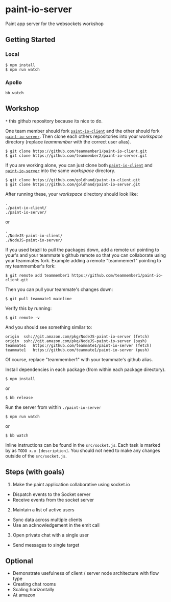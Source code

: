 # paint-io-server
Paint app server for the websockets workshop

## Getting Started

### Local
```
$ npm install
$ npm run watch
```
### Apollo
```
bb watch
```

## Workshop
`*` this github repository because its nice to do.

One team member should fork [`paint-io-client`] and the other should fork [`paint-io-server`]. Then clone each others repositories into your *workspace* directory (replace *teammember* with the correct user alias).
```
$ git clone https://github.com/teammember1/paint-io-client.git
$ git clone https://github.com/teammember2/paint-io-server.git
```

If you are working alone, you can just clone both [`paint-io-client`] and [`paint-io-server`] into the same *workspace* directory.
```
$ git clone https://github.com/goldhand/paint-io-client.git
$ git clone https://github.com/goldhand/paint-io-server.git
```

After running these, your *workspace* directory should look like:
```
.
./paint-io-client/
./paint-io-server/
```
or
```
.
./NodeJS-paint-io-client/
./NodeJS-paint-io-server/
```

If you used brazil to pull the packages down, add a remote url pointing to your's and your teammate's github remote so that you can collaborate using your teammates fork.
Example adding a remote "teammemer1" pointing to my teammember's fork:
```
$ git remote add teammember1 https://github.com/teammember1/paint-io-client.git
```
Then you can pull your teammate's changes down:
```
$ git pull teammate1 mainline
```
Verify this by running:
```
$ git remote -v
```
And you should see something similar to:
```
origin	ssh://git.amazon.com/pkg/NodeJS-paint-io-server (fetch)
origin	ssh://git.amazon.com/pkg/NodeJS-paint-io-server (push)
teammate1	https://github.com/teammate1/paint-io-server (fetch)
teammate1	https://github.com/teammate1/paint-io-server (push)
```
Of course, replace "teammember1" with your teammate's github alias.


Install dependencies in each package (from within each package directory).
```
$ npm install
```
or
```
$ bb release
```

Run the server from within `./paint-io-server`
```
$ npm run watch
```
or
```
$ bb watch
```

Inline instructions can be found in the `src/socket.js`. Each task is marked by as `TODO x.x [description]`.
You should not need to make any changes outside of the `src/socket.js`.

## Steps (with goals)
1. Make the paint application collaborative using socket.io
  * Dispatch events to the Socket server
  * Receive events from the socket server
2. Maintain a list of active users
  * Sync data across multiple clients
  * Use an acknowledgement in the emit call
3. Open private chat with a single user
  * Send messages to single target

## Optional
* Demonstrate usefulness of client / server node architecture with flow type
* Creating chat rooms
* Scaling horizontally
* At amazon


[`paint-io-client`]: https://github.com/goldhand/paint-io-client
[`paint-io-server`]: https://github.com/goldhand/paint-io-server
